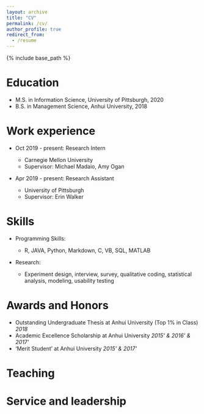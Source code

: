 ```yaml
---
layout: archive
title: "CV"
permalink: /cv/
author_profile: true
redirect_from:
  - /resume
---
```

<script src="https://www.w3counter.com/tracker.js?id=129746"></script>
{% include base_path %}

Education
======
* M.S. in Information Science, University of Pittsburgh, 2020
* B.S. in Management Science, Anhui University, 2018

Work experience
======
* Oct 2019 - present: Research Intern
  * Carnegie Mellon University
  * Supervisor: Michael Madaio, Amy Ogan

* Apr 2019 - present: Research Assistant
  * University of Pittsburgh
  * Supervisor: Erin Walker
  
Skills
======
* Programming Skills: 
  * R, JAVA, Python, Markdown, C, VB, SQL, MATLAB 

* Research: 
  * Experiment design, interview, survey, qualitative coding, statistical analysis, modeling, usability testing
  
Awards and Honors
======
* Outstanding Undergraduate Thesis at Anhui University (Top 1% in Class) *2018* 
* Academic Excellence Scholarship at Anhui University *2015' & 2016' & 2017'* 
* ‘Merit Student’ at Anhui University *2015' & 2017'* 
  
Teaching
======
  
Service and leadership
======

